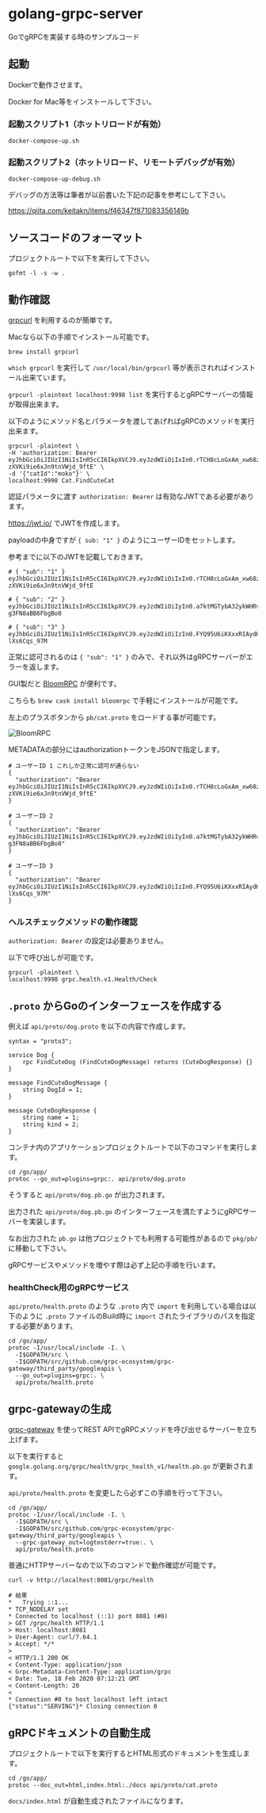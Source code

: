 # golang-grpc-server
GoでgRPCを実装する時のサンプルコード

## 起動

Dockerで動作させます。

Docker for Mac等をインストールして下さい。

### 起動スクリプト1（ホットリロードが有効）

```
docker-compose-up.sh
```

### 起動スクリプト2（ホットリロード、リモートデバッグが有効）

```
docker-compose-up-debug.sh
```

デバッグの方法等は筆者が以前書いた下記の記事を参考にして下さい。

https://qiita.com/keitakn/items/f46347f871083356149b

## ソースコードのフォーマット

プロジェクトルートで以下を実行して下さい。

`gofmt -l -s -w .`

## 動作確認

[grpcurl](https://github.com/fullstorydev/grpcurl) を利用するのが簡単です。

Macなら以下の手順でインストール可能です。

```
brew install grpcurl
```

`which grpcurl` を実行して `/usr/local/bin/grpcurl` 等が表示されればインストール出来ています。

`grpcurl -plaintext localhost:9998 list` を実行するとgRPCサーバーの情報が取得出来ます。

以下のようにメソッド名とパラメータを渡してあげればgRPCのメソッドを実行出来ます。

```
grpcurl -plaintext \
-H 'authorization: Bearer eyJhbGciOiJIUzI1NiIsInR5cCI6IkpXVCJ9.eyJzdWIiOiIxIn0.rTCH8cLoGxAm_xw68z-zXVKi9ie6xJn9tnVWjd_9ftE' \
-d '{"catId":"moko"}' \
localhost:9998 Cat.FindCuteCat
```

認証パラメータに渡す `authorization: Bearer` は有効なJWTである必要があります。

https://jwt.io/ でJWTを作成します。

payloadの中身ですが `{ sub: "1" }` のようにユーザーIDをセットします。

参考までに以下のJWTを記載しておきます。

```
# { "sub": "1" }
eyJhbGciOiJIUzI1NiIsInR5cCI6IkpXVCJ9.eyJzdWIiOiIxIn0.rTCH8cLoGxAm_xw68z-zXVKi9ie6xJn9tnVWjd_9ftE

# { "sub": "2" }
eyJhbGciOiJIUzI1NiIsInR5cCI6IkpXVCJ9.eyJzdWIiOiIyIn0.a7ktMGTybA32ykWHRvhp8FTEsBb-g3FN8aBB6FbgBo0

# { "sub": "3" }
eyJhbGciOiJIUzI1NiIsInR5cCI6IkpXVCJ9.eyJzdWIiOiIzIn0.FYQ95U6iKXxxRIAydKNuDmxsQybrIQh-lXs6Cqs_97M
```

正常に認可されるのは `{ "sub": "1" }` のみで、それ以外はgRPCサーバーがエラーを返します。

GUI製だと [BloomRPC](https://github.com/uw-labs/bloomrpc) が便利です。

こちらも `brew cask install bloomrpc` で手軽にインストールが可能です。

左上のプラスボタンから `pb/cat.proto` をロードする事が可能です。

![BloomRPC](https://user-images.githubusercontent.com/11032365/74523153-ea52be00-4f5f-11ea-94b7-944c6241dd7d.png)

METADATAの部分にはauthorizationトークンをJSONで指定します。

```
# ユーザーID 1 これしか正常に認可が通らない
{
  "authorization": "Bearer eyJhbGciOiJIUzI1NiIsInR5cCI6IkpXVCJ9.eyJzdWIiOiIxIn0.rTCH8cLoGxAm_xw68z-zXVKi9ie6xJn9tnVWjd_9ftE"
}

# ユーザーID 2
{
  "authorization": "Bearer eyJhbGciOiJIUzI1NiIsInR5cCI6IkpXVCJ9.eyJzdWIiOiIyIn0.a7ktMGTybA32ykWHRvhp8FTEsBb-g3FN8aBB6FbgBo0"
}

# ユーザーID 3
{
  "authorization": "Bearer eyJhbGciOiJIUzI1NiIsInR5cCI6IkpXVCJ9.eyJzdWIiOiIzIn0.FYQ95U6iKXxxRIAydKNuDmxsQybrIQh-lXs6Cqs_97M"
}
```

### ヘルスチェックメソッドの動作確認

`authorization: Bearer` の設定は必要ありません。

以下で呼び出しが可能です。

```bazaar
grpcurl -plaintext \
localhost:9998 grpc.health.v1.Health/Check
```

## `.proto` からGoのインターフェースを作成する

例えば `api/proto/dog.proto` を以下の内容で作成します。

```
syntax = "proto3";

service Dog {
    rpc FindCuteDog (FindCuteDogMessage) returns (CuteDogResponse) {}
}

message FindCuteDogMessage {
    string DogId = 1;
}

message CuteDogResponse {
    string name = 1;
    string kind = 2;
}
```

コンテナ内のアプリケーションプロジェクトルートで以下のコマンドを実行します。

```
cd /go/app/
protoc --go_out=plugins=grpc:. api/proto/dog.proto
```

そうすると `api/proto/dog.pb.go` が出力されます。

出力された `api/proto/dog.pb.go` のインターフェースを満たすようにgRPCサーバーを実装します。

なお出力された `pb.go` は他プロジェクトでも利用する可能性があるので `pkg/pb/` に移動して下さい。

gRPCサービスやメソッドを増やす際は必ず上記の手順を行います。

### healthCheck用のgRPCサービス

`api/proto/health.proto` のような `.proto` 内で `import` を利用している場合は以下のように `.proto` ファイルのBuild時に `import` されたライブラリのパスを指定する必要があります。

```
cd /go/app/
protoc -I/usr/local/include -I. \
  -I$GOPATH/src \
  -I$GOPATH/src/github.com/grpc-ecosystem/grpc-gateway/third_party/googleapis \
  --go_out=plugins=grpc:. \
  api/proto/health.proto
```

## grpc-gatewayの生成

[grpc-gateway](https://github.com/grpc-ecosystem/grpc-gateway) を使ってREST APIでgRPCメソッドを呼び出せるサーバーを立ち上げます。

以下を実行すると `google.golang.org/grpc/health/grpc_health_v1/health.pb.go` が更新されます。

`api/proto/health.proto` を変更したら必ずこの手順を行って下さい。

```
cd /go/app/
protoc -I/usr/local/include -I. \
  -I$GOPATH/src \
  -I$GOPATH/src/github.com/grpc-ecosystem/grpc-gateway/third_party/googleapis \
  --grpc-gateway_out=logtostderr=true:. \
  api/proto/health.proto
```

普通にHTTPサーバーなので以下のコマンドで動作確認が可能です。

```
curl -v http://localhost:8081/grpc/health

# 結果
*   Trying ::1...
* TCP_NODELAY set
* Connected to localhost (::1) port 8081 (#0)
> GET /grpc/health HTTP/1.1
> Host: localhost:8081
> User-Agent: curl/7.64.1
> Accept: */*
>
< HTTP/1.1 200 OK
< Content-Type: application/json
< Grpc-Metadata-Content-Type: application/grpc
< Date: Tue, 18 Feb 2020 07:12:21 GMT
< Content-Length: 20
<
* Connection #0 to host localhost left intact
{"status":"SERVING"}* Closing connection 0
```

## gRPCドキュメントの自動生成

プロジェクトルートで以下を実行するとHTML形式のドキュメントを生成します。

```
cd /go/app/
protoc --doc_out=html,index.html:./docs api/proto/cat.proto
```

`docs/index.html` が自動生成されたファイルになります。
